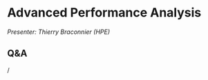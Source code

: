 # Advanced Performance Analysis

*Presenter: Thierry Braconnier (HPE)*

<!--
Course materials will be provided during and after the course.
-->

<!--
Temporary location of materials (for the lifetime of the training project):

-   Slides: `/project/project_465000644/Slides/HPE/10_advanced_performance_analysis_merged.pdf`
-->

<!--
Archived materials on LUMI:

-   Slides: `/appl/local/training/4day-20231003/files/LUMI-4day-20231003-3_03_Advanced_Performace_analysis.pdf`

-   Recording: `/appl/local/training/4day-20231003/recordings/3_03_Advanced_Performance_Analysis.mp4`

These materials can only be distributed to actual users of LUMI (active user account).
-->

## Q&A

/
